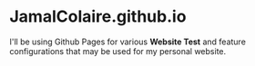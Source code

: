 # JamalColaire.github.io

I'll be using Github Pages for various **Website Test** and feature configurations that may be used for my personal website.
